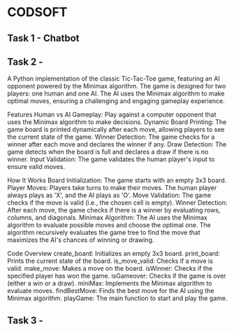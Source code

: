# CODSOFT

## Task 1 - Chatbot

## Task 2 - 
A Python implementation of the classic Tic-Tac-Toe game, featuring an AI opponent powered by the Minimax algorithm. The game is designed for two players: one human and one AI. The AI uses the Minimax algorithm to make optimal moves, ensuring a challenging and engaging gameplay experience.

Features
  Human vs AI Gameplay: Play against a computer opponent that uses the Minimax algorithm to make decisions.
  Dynamic Board Printing: The game board is printed dynamically after each move, allowing players to see the current state of the game.
  Winner Detection: The game checks for a winner after each move and declares the winner if any.
  Draw Detection: The game detects when the board is full and declares a draw if there is no winner.
  Input Validation: The game validates the human player's input to ensure valid moves.
  
How It Works
  Board Initialization: The game starts with an empty 3x3 board.
  Player Moves: Players take turns to make their moves. The human player always plays as 'X', and the AI plays as 'O'.
  Move Validation: The game checks if the move is valid (i.e., the chosen cell is empty).
  Winner Detection: After each move, the game checks if there is a winner by evaluating rows, columns, and diagonals.
  Minimax Algorithm: The AI uses the Minimax algorithm to evaluate possible moves and choose the optimal one. The algorithm recursively evaluates the game tree to find the move that maximizes the AI's chances of winning or drawing.

Code Overview
  create_board: Initializes an empty 3x3 board.
  print_board: Prints the current state of the board.
  is_move_valid: Checks if a move is valid.
  make_move: Makes a move on the board.
  isWinner: Checks if the specified player has won the game.
  isGameover: Checks if the game is over (either a win or a draw).
  miniMax: Implements the Minimax algorithm to evaluate moves.
  findBestMove: Finds the best move for the AI using the Minimax algorithm.
  playGame: The main function to start and play the game.

## Task 3 - 
